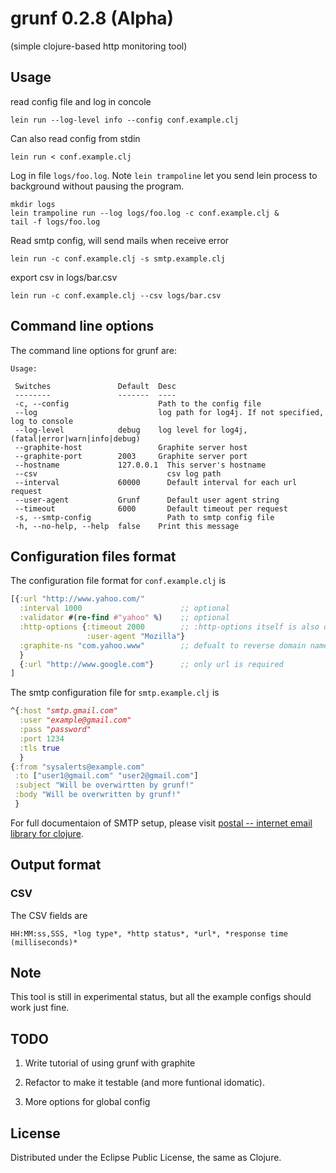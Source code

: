# grunf 0.2.8 (Alpha)

(simple clojure-based http monitoring tool)

## Usage

read config file and log in concole
```
lein run --log-level info --config conf.example.clj
```

Can also read config from stdin
```
lein run < conf.example.clj
```

Log in file `logs/foo.log`. Note `lein trampoline` let you send lein process to background without pausing the program.

```
mkdir logs
lein trampoline run --log logs/foo.log -c conf.example.clj &
tail -f logs/foo.log
```

Read smtp config, will send mails when receive error
```
lein run -c conf.example.clj -s smtp.example.clj
```

export csv in logs/bar.csv
```
lein run -c conf.example.clj --csv logs/bar.csv
```

## Command line options

The command line options for grunf are:

```
Usage:

 Switches               Default  Desc
 --------               -------  ----
 -c, --config                    Path to the config file
 --log                           log path for log4j. If not specified, log to console 
 --log-level            debug    log level for log4j, (fatal|error|warn|info|debug)
 --graphite-host                 Graphite server host
 --graphite-port        2003     Graphite server port
 --hostname             127.0.0.1  This server's hostname
 --csv                             csv log path
 --interval             60000      Default interval for each url request
 --user-agent           Grunf      Default user agent string
 --timeout              6000       Default timeout per request
 -s, --smtp-config                 Path to smtp config file 
 -h, --no-help, --help  false    Print this message
```

## Configuration files format

The configuration file format for `conf.example.clj` is

```clj
[{:url "http://www.yahoo.com/"
  :interval 1000                      ;; optional
  :validator #(re-find #"yahoo" %)    ;; optional
  :http-options {:timeout 2000        ;; :http-options itself is also optional 
                 :user-agent "Mozilla"}
  :graphite-ns "com.yahoo.www"        ;; defualt to reverse domain name
  }
  {:url "http://www.google.com"}      ;; only url is required
]
```

The smtp configuration file for `smtp.example.clj` is

```clj
^{:host "smtp.gmail.com"
  :user "example@gmail.com"
  :pass "password"
  :port 1234
  :tls true
  }
{:from "sysalerts@example.com"
 :to ["user1@gmail.com" "user2@gmail.com"]
 :subject "Will be overwirtten by grunf!"
 :body "Will be overwritten by grunf!"
 }
```

For full documentaion of SMTP setup, please visit [postal -- internet email library for clojure](https://github.com/drewr/postal).

## Output format

### CSV

The CSV fields are

```
HH:MM:ss,SSS, *log type*, *http status*, *url*, *response time (milliseconds)*
```

## Note

This tool is still in experimental status, but all the example configs should work just fine.

## TODO

1. Write tutorial of using grunf with graphite

2. Refactor to make it testable (and more funtional idomatic).

3. More options for global config

## License

Distributed under the Eclipse Public License, the same as Clojure.
